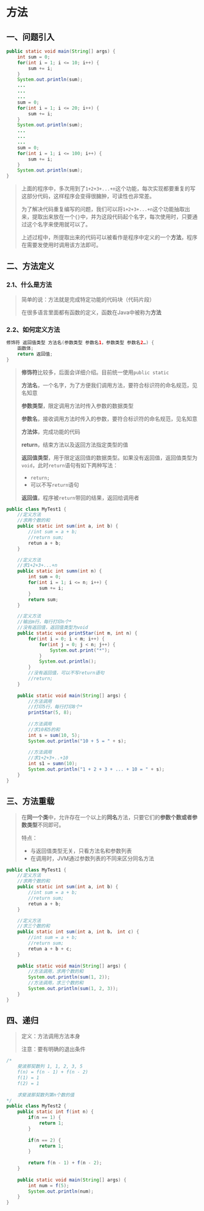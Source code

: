 # 方法
## 一、问题引入

```java
public static void main(String[] args) {
    int sum = 0;
    for(int i = 1; i <= 10; i++) {
        sum += i;
    }
    System.out.println(sum);
    ...
    ...
    ...
    sum = 0;
    for(int i = 1; i <= 20; i++) {
        sum += i;
    }
    System.out.println(sum);
    ...
    ...
    ...    
    sum = 0;
    for(int i = 1; i <= 100; i++) {
        sum += i;
    }
    System.out.println(sum);
}
```

> 上面的程序中，多次用到了`1+2+3+...+n`这个功能，每次实现都要重复的写这部分代码，这样程序会变得很臃肿，可读性也非常差。
>
> 为了解决代码重复编写的问题，我们可以将`1+2+3+...+n`这个功能抽取出来，提取出来放在一个`{}`中，并为这段代码起个名字，每次使用时，只要通过这个名字来使用就可以了。
>
> 上述过程中，所提取出来的代码可以被看作是程序中定义的一个**方法**，程序在需要发使用时调用该方法即可。

## 二、方法定义

### 2.1、什么是方法

> 简单的说：方法就是完成特定功能的代码块（代码片段）
>
> 在很多语言里面都有函数的定义，函数在Java中被称为**方法**

### 2.2、如何定义方法

```java
修饰符 返回值类型 方法名(参数类型 参数名1，参数类型 参数名2…) {
	函数体;
	return 返回值;
}
```

> **修饰符**比较多，后面会详细介绍。目前统一使用`public static`
>
> **方法名**，一个名字，为了方便我们调用方法，要符合标识符的命名规范，见名知意
>
> **参数类型**，限定调用方法时传入参数的数据类型
>
> **参数名**，接收调用方法时传入的参数，要符合标识符的命名规范，见名知意
>
> **方法体**，完成功能的代码
>
> **return**，结束方法以及返回方法指定类型的值
>
> **返回值类型**，用于限定返回值的数据类型。如果没有返回值，返回值类型为`void`，此时`return`语句有如下两种写法：
>
> * `return;`
> * 可以不写`return`语句
>
> **返回值**，程序被`return`带回的结果，返回给调用者

```java
public class MyTest1 {
    //定义方法
    //求两个数的和
    public static int sum(int a, int b) {
        //int sum = a + b;
        //return sum;
        retun a + b;
    }

    //定义方法
    //求1+2+3+...+n
    public static int sumn(int n) {
        int sum = 0;
        for(int i = 1; i <= n; i++) {
            sum += i;
        }
        return sum;
    }

    //定义方法
    //输出m行，每行打印n个*
    //没有返回值，返回值类型为void
    public static void printStar(int m, int n) {
        for(int i = 0; i < m; i++) {
            for(int j = 0; j < n; j++) {
                System.out.print("*");
            }
            System.out.println();
        }
        //没有返回值，可以不写return语句
        //return;
    }
    
    public static void main(String[] args) {
        //方法调用
        //打印5行，每行打印8个*
        printStar(5, 8);
        
        //方法调用
        //求10和5的和
        int s = sum(10, 5);
        System.out.println("10 + 5 = " + s);
        
        //方法调用
        //求1+2+3+..+10
        int s1 = sumn(10);
        System.out.println("1 + 2 + 3 + ... + 10 = " + s);
    }
}
```

## 三、方法重载

> 在**同一个类**中，允许存在一个以上的**同名**方法，只要它们的**参数个数或者参数类型**不同即可。
>
> 特点：
>
> * 与返回值类型无关，只看方法名和参数列表
> * 在调用时，JVM通过参数列表的不同来区分同名方法

```java
public class MyTest1 {
    //定义方法
    //求两个数的和
    public static int sum(int a, int b) {
        //int sum = a + b;
        //return sum;
        retun a + b;
    }

    //定义方法
    //求三个数的和
    public static int sum(int a, int b， int c) {
        //int sum = a + b;
        //return sum;
        retun a + b + c;
    }
    
    public static void main(String[] args) {
        //方法调用，求两个数的和
		System.out.println(sum(1, 2));
        //方法调用，求三个数的和
        System.out.println(sum(1, 2, 3));
    }
}
```

## 四、递归

> 定义：方法调用方法本身
>
> 注意：要有明确的退出条件

```java
/*
	斐波那契数列 1, 1, 2, 3, 5
	f(n) = f(n - 1) + f(n - 2)
	f(1) = 1
	f(2) = 1
	
	求斐波那契数列第n个数的值
*/
public class MyTest2 {
    public static int f(int n) {
        if(n == 1) {
            return 1;
        }
        
        if(n == 2) {
            return 1;
        }
        
        return f(n - 1) + f(n - 2);
    }
    
    public static void main(String[] args) {
        int num = f(5);
        System.out.println(num);
    }
}
```

